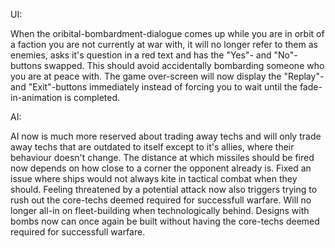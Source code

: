 UI:

When the oribital-bombardment-dialogue comes up while you are in orbit of a faction you are not currently at war with, it will no longer refer to them as enemies, asks it's question in a red text and has the "Yes"- and "No"-buttons swapped. This should avoid accidentally bombarding someone who you are at peace with.
The game over-screen will now display the "Replay"- and "Exit"-buttons immediately instead of forcing you to wait until the fade-in-animation is completed.

AI:

AI now is much more reserved about trading away techs and will only trade away techs that are outdated to itself except to it's allies, where their behaviour doesn't change.
The distance at which missiles should be fired now depends on how close to a corner the opponent already is.
Fixed an issue where ships would not always kite in tactical combat when they should.
Feeling threatened by a potential attack now also triggers trying to rush out the core-techs deemed required for successfull warfare.
Will no longer all-in on fleet-building when technologically behind.
Designs with bombs now can once again be built without having the core-techs deemed required for successfull warfare.